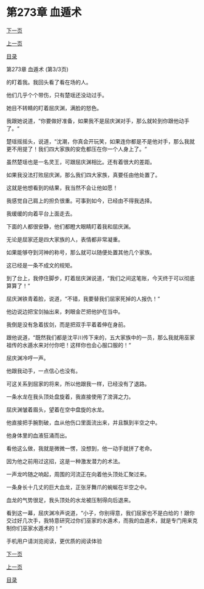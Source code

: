 <h1>第273章    血遁术</h1>
            <div><p><a href="./819_%E7%AC%AC274%E7%AB%A0_%E4%BA%8B%E4%B8%8E%E6%84%BF%E8%BF%9D.md">下一页</a></p><p><a href="./817_%E7%AC%AC273%E7%AB%A0_%E8%A1%80%E9%81%81%E6%9C%AF.md">上一页</a></p><p><a href="../">目录</a></p></div>
            <div><p>第273章    血遁术 (第3/3页)</p><p>的盯着我。我回头看了看在场的人。</p><p>他们几乎个个带伤，只有楚瑶还没动过手。</p><p>她目不转睛的盯着屈庆渊，满脸的怒色。</p><p>我跟她说道，“你要做好准备，如果我不是屈庆渊对手，那么就轮到你跟他动手了。“</p><p>楚瑶摇摇头，说道，“沈潮，你真会开玩笑，如果连你都是不是他对手，那么我就更不用提了！我们四大家族的安危都压在你一个人身上了。“</p><p>虽然楚瑶也是一名灵王，可跟屈庆渊相比。还有着很大的差距。</p><p>如果我没法打败屈庆渊，那么我们四大家族，真要任由他处置了。</p><p>这就是他想看到的结果，我当然不会让他如愿！</p><p>我感觉自己肩上的担负很重。可事到如今，已经由不得我选择。</p><p>我缓缓的向着平台上面走去。</p><p>下面的人都很安静，他们都瞪大眼睛盯着我和屈庆渊。</p><p>无论是屈家还是四大家族的人，表情都非常凝重。</p><p>如果能够夺到河神的称号，那么就可以随便处置其他几个家族。</p><p>这已经是一条不成文的规矩。</p><p>到了台上，我停住脚步，盯着屈庆渊说道，“我们之间这笔账，今天终于可以彻底算算了！“</p><p>屈庆渊铁青着脸，说道，“不错，我要替我们屈家死掉的人报仇！“</p><p>他边说边把宝剑抽出来，刺眼金芒把他护在当中。</p><p>我倒是没有急着拔剑，而是把双手平着着伸在身前。</p><p>跟他说道，“既然我们都是沈平川传下来的，五大家族中的一员，那么我就用巫家祖传的水遁水来对付你吧！这样你也会心服口服的！“</p><p>屈庆渊冷哼一声。</p><p>他跟我动手，一点信心也没有。</p><p>可这关系到屈家的将来，所以他跟我一样，已经没有了退路。</p><p>一条水龙在我头顶处盘旋着，我直接使用了滂湃之力。</p><p>屈庆渊皱着眉头，望着在空中盘旋的水龙。</p><p>他直接把手腕割破，血从他伤口里面流出来，并且飘到半空之中。</p><p>他身体里的血液狂涌而出。</p><p>看他这么做，我就是微微一愣，没想到，他一动手就拼了老命。</p><p>因为他之前用过这招，这是一种激发潜力的术法。</p><p>一声龙吟随之响起，周围的河流正在向着他头顶处汇聚过来。</p><p>一条身长十几丈的巨大血龙，正张牙舞爪的蜿蜒在半空之中。</p><p>血龙的气势很足，我头顶处的水龙被压制得向后退来。</p><p>看到这一幕，屈庆渊冷声说道，“小子，你别得意，我们屈家也不是白给的！跟你交过好几次手，我特意研究过你们巫家的水遁术，而我的血遁术，就是专门用来克制你们巫家水遁术的！“</p><p>手机用户请浏览阅读，更优质的阅读体验</p></div>
            <div><p><a href="./819_%E7%AC%AC274%E7%AB%A0_%E4%BA%8B%E4%B8%8E%E6%84%BF%E8%BF%9D.md">下一页</a></p><p><a href="./817_%E7%AC%AC273%E7%AB%A0_%E8%A1%80%E9%81%81%E6%9C%AF.md">上一页</a></p><p><a href="../">目录</a></p></div>